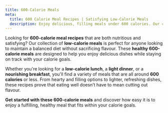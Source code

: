 ```yaml
---
title: 600-Calorie Meals
meta:
  title: 600 Calorie Meal Recipes | Satisfying Low-Calorie Meals
  description: Enjoy delicious, filling meals under 600 calories. Our collection of calorie-controlled recipes helps you maintain a balanced diet without sacrificing flavour.
---
```


Looking for **600-calorie meal recipes** that are both nutritious and satisfying? Our collection of **low-calorie meals** is perfect for anyone looking to maintain a balanced diet without sacrificing flavour. These **healthy 600-calorie meals** are designed to help you enjoy delicious dishes while staying on track with your calorie goals.

Whether you're looking for a **low-calorie lunch**, a **light dinner**, or a **nourishing breakfast**, you'll find a variety of meals that are all around **600 calories** or less. From hearty and filling options to lighter, refreshing dishes, these recipes prove that eating well doesn’t have to mean cutting out flavour. 

**Get started with these 600-calorie meals** and discover how easy it is to enjoy a fulfilling, healthy meal that fits within your calorie goals.

